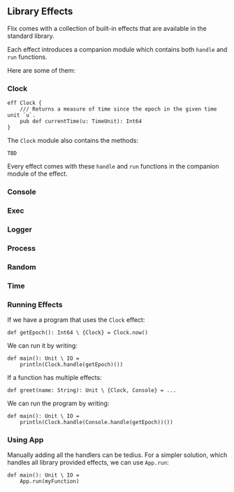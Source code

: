 ## Library Effects

Flix comes with a collection of built-in effects that are available in the
standard library. 

Each effect introduces a companion module which contains both `handle` and `run`
functions. 

Here are some of them: 

### Clock

```flix
eff Clock {
    /// Returns a measure of time since the epoch in the given time unit `u`.
    pub def currentTime(u: TimeUnit): Int64
}
```

The `Clock` module also contains the methods:

```flix
TBD
```

Every effect comes with these `handle` and `run` functions in the companion module of the effect. 

### Console

### Exec

### Logger

### Process

### Random

### Time

### Running Effects

If we have a program that uses the `Clock` effect:

```flix
def getEpoch(): Int64 \ {Clock} = Clock.now()
```

We can run it by writing:

```flix
def main(): Unit \ IO = 
    println(Clock.handle(getEpoch)())
```

If a function has multiple effects:

```flix
def greet(name: String): Unit \ {Clock, Console} = ...
```

We can run the program by writing:

```flix
def main(): Unit \ IO = 
    println(Clock.handle(Console.handle(getEpoch))())
```

### Using App

Manually adding all the handlers can be tedius. For a simpler solution, which
handles all library provided effects, we can use `App.run`:

```flix
def main(): Unit \ IO = 
    App.run(myFunction)
```
